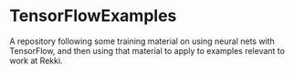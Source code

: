 # TensorFlowExamples
A repository following some training material on using neural nets with TensorFlow, and then using that material to apply to examples relevant to work at Rekki.
